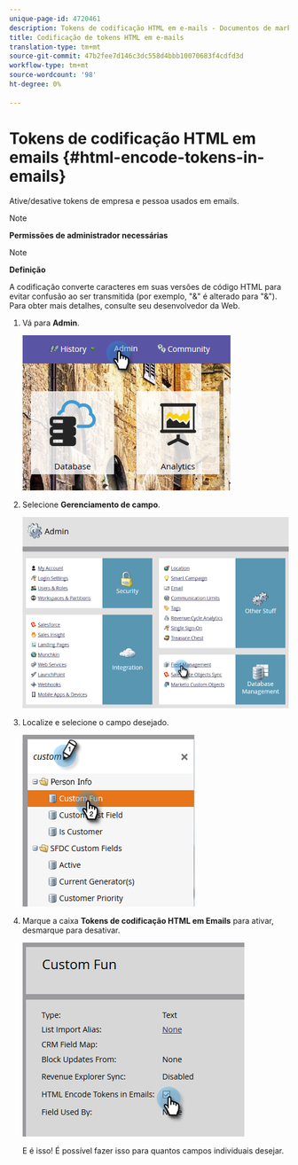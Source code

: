 ```yaml
---
unique-page-id: 4720461
description: Tokens de codificação HTML em e-mails - Documentos de marketing - Documentação do produto
title: Codificação de tokens HTML em e-mails
translation-type: tm+mt
source-git-commit: 47b2fee7d146c3dc558d4bbb10070683f4cdfd3d
workflow-type: tm+mt
source-wordcount: '98'
ht-degree: 0%

---
```



# Tokens de codificação HTML em emails {#html-encode-tokens-in-emails}

Ative/desative tokens de empresa e pessoa usados em emails.

>[!NOTE]
>
>**Permissões de administrador necessárias**

>[!NOTE]
>
>**Definição**
>
>A codificação converte caracteres em suas versões de código HTML para evitar confusão ao ser transmitida (por exemplo, &quot;&amp;&quot; é alterado para &quot;&amp;&quot;). Para obter mais detalhes, consulte seu desenvolvedor da Web.

1. Vá para **Admin**.

   ![](assets/admin.png)

1. Selecione **Gerenciamento de campo**.

   ![](assets/two-2.png)

1. Localize e selecione o campo desejado.

   ![](assets/five.png)

1. Marque a caixa **Tokens de codificação HTML em Emails** para ativar, desmarque para desativar.

   ![](assets/six.png)

   E é isso! É possível fazer isso para quantos campos individuais desejar.

